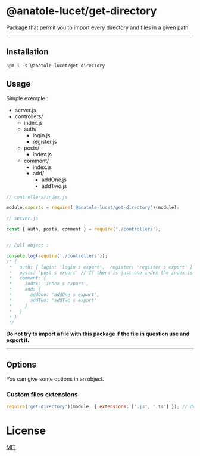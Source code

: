 # @anatole-lucet/get-directory

Package that permit you to import every directory and files in a given path.

---

## Installation

```
npm i -s @anatole-lucet/get-directory
```

## Usage

Simple exemple :

- server.js
- controllers/
  - index.js
  - auth/
    - login.js
    - register.js
  - posts/
    - index.js
  - comment/
    - index.js
    - add/
      - addOne.js
      - addTwo.js

```Javascript
// controllers/index.js

module.exports = require('@anatole-lucet/get-directory')(module);
```

```Javascript
// server.js

const { auth, posts, comment } = require('./controllers');


// Full object :

console.log(require('./controllers'));
/* {
 *   auth: { login: 'login s export',  register: 'register s export' }
 *   posts: 'post s export' // If there is just one index the index is assigned to the folder
 *   comment: {
 *     index: 'index s export',
 *     add: {
 *       addOne: 'addOne s export',
 *       addTwo: 'addTwo s export'
 *     }
 *   }
 * }
 */
```

**Do not try to import a file with this package if the file in question use and export it.**

---

## Options

You can give some options in an object.

### Custom files extensions

```Javascript
require('get-directory')(module, { extensions: ['.js', '.ts'] }); // default is ['.js']
```

# License

[MIT](https://github.com/AnatoleLucet/get-directory/blob/master/LICENSE)
